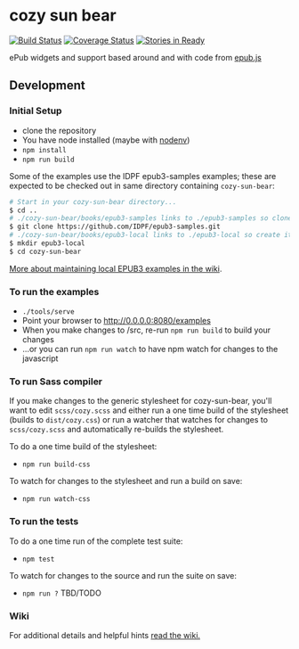
# cozy sun bear 
[![Build Status](https://travis-ci.org/mlibrary/cozy-sun-bear.svg?branch=master)](https://travis-ci.org/mlibrary/cozy-sun-bear)
[![Coverage Status](https://coveralls.io/repos/github/mlibrary/cozy-sun-bear/badge.svg)](https://coveralls.io/github/mlibrary/cozy-sun-bear)
[![Stories in Ready](https://badge.waffle.io/mlibrary/cozy-sun-bear.png?label=ready&title=Ready)](https://waffle.io/mlibrary/cozy-sun-bear)


ePub widgets and support based around and with code from [epub.js](https://github.com/futurepress/epub.js)

## Development

### Initial Setup

* clone the repository
* You have node installed (maybe with [nodenv](https://github.com/wfarr/nodenv))
* `npm install`
* `npm run build`

Some of the examples use the IDPF epub3-samples examples; these are expected to 
be checked out in same directory containing `cozy-sun-bear`:

```bash
# Start in your cozy-sun-bear directory...
$ cd ..
# ./cozy-sun-bear/books/epub3-samples links to ./epub3-samples so clone it...
$ git clone https://github.com/IDPF/epub3-samples.git
# ./cozy-sun-bear/books/epub3-local links to ./epub3-local so create it...
$ mkdir epub3-local
$ cd cozy-sun-bear
```
[More about maintaining local EPUB3 examples in the wiki](https://github.com/mlibrary/cozy-sun-bear/wiki/EPUB-Test-Files).

### To run the examples

* `./tools/serve`
* Point your browser to http://0.0.0.0:8080/examples
* When you make changes to /src, re-run `npm run build` to build your changes
* ...or you can run `npm run watch` to have npm watch for changes to the javascript

### To run Sass compiler
If you make changes to the generic stylesheet for cozy-sun-bear, you'll want to edit `scss/cozy.scss` and either run a one time build of the stylesheet (builds to `dist/cozy.css`)  or run a watcher that watches for changes to `scss/cozy.scss` and automatically re-builds the stylesheet.  

To do a one time build of the stylesheet:

* `npm run build-css`

To watch for changes to the stylesheet and run a build on save:

* `npm run watch-css`

### To run the tests

To do a one time run of the complete test suite:

* `npm test`

To watch for changes to the source and run the suite on save:

* `npm run ?` TBD/TODO

### Wiki
  
For additional details and helpful hints [read the wiki.](https://github.com/mlibrary/cozy-sun-bear/wiki)
